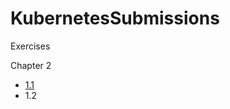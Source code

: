 # KubernetesSubmissions
Exercises

Chapter 2
- <a href="https://github.com/xxxxxemirxxxxx/KubernetesSubmissions/releases/tag/1.2">1.1</a>
- 1.2
